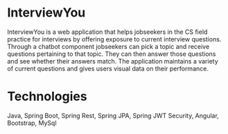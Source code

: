 # InterviewYou
InterviewYou is a web application that helps jobseekers in the CS field practice for interviews by offering exposure to current interview questions. Through a chatbot component jobseekers can pick a topic and receive questions pertaining to that topic. They can then answer those questions and see whether their answers match. The application maintains a variety of current questions and gives users visual data on their performance. 

# Technologies
Java, Spring Boot, Spring Rest, Spring JPA, Spring JWT Security, Angular, Bootstrap, MySql
